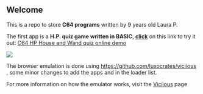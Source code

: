 ## Welcome

This is a repo to store **C64 programs** written by 9 years old Laura P.

The first app is a **H.P. quiz game written in BASIC**, [**click**](https://htmlpreview.github.io/?https://github.com/zeratulok/c64/blob/main/viciious.html) on this link to try it out: [C64 HP House and Wand quiz online demo](https://htmlpreview.github.io/?https://github.com/zeratulok/c64/blob/main/viciious.html)

![](c64_harry_potter_quiz.gif)

The browser emulation is done using https://github.com/luxocrates/viciious , some minor changes to add the apps and in the loader list.

For more information on how the emulator works, visit the [Viciious](https://github.com/luxocrates/viciious) page
